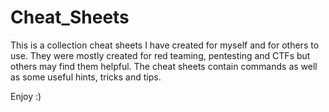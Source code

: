 # Cheat_Sheets
This is a collection cheat sheets I have created for myself and for others to use. They were mostly created for red teaming, pentesting and CTFs but others may find them helpful.  The cheat sheets contain commands as well as some useful hints, tricks and tips. 

Enjoy :)
